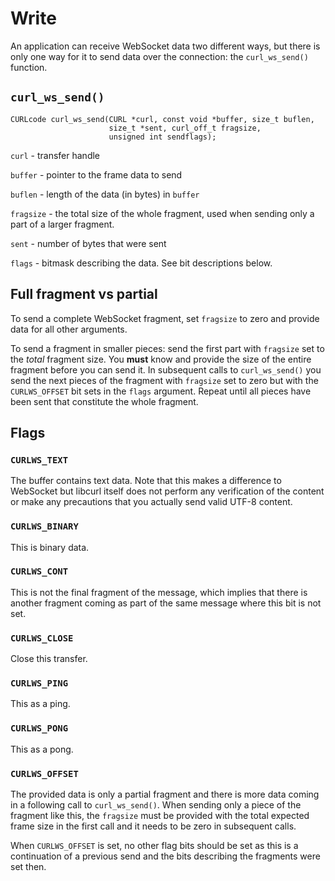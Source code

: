 # Write

An application can receive WebSocket data two different ways, but there is
only one way for it to send data over the connection: the `curl_ws_send()`
function.

## `curl_ws_send()`

    CURLcode curl_ws_send(CURL *curl, const void *buffer, size_t buflen,
                          size_t *sent, curl_off_t fragsize,
                          unsigned int sendflags);

`curl` - transfer handle

`buffer` - pointer to the frame data to send

`buflen` - length of the data (in bytes) in `buffer`

`fragsize` - the total size of the whole fragment, used when sending only a
 part of a larger fragment.

`sent` - number of bytes that were sent

`flags` - bitmask describing the data. See bit descriptions below.

## Full fragment vs partial

To send a complete WebSocket fragment, set `fragsize` to zero and provide data
for all other arguments.

To send a fragment in smaller pieces: send the first part with `fragsize` set
to the *total* fragment size. You **must** know and provide the size of the
entire fragment before you can send it. In subsequent calls to
`curl_ws_send()` you send the next pieces of the fragment with `fragsize` set
to zero but with the `CURLWS_OFFSET` bit sets in the `flags` argument. Repeat
until all pieces have been sent that constitute the whole fragment.

## Flags

### `CURLWS_TEXT`

The buffer contains text data. Note that this makes a difference to WebSocket
but libcurl itself does not perform any verification of the content or make
any precautions that you actually send valid UTF-8 content.

### `CURLWS_BINARY`

This is binary data.

### `CURLWS_CONT`

This is not the final fragment of the message, which implies that there is
another fragment coming as part of the same message where this bit is not set.

### `CURLWS_CLOSE`

Close this transfer.

### `CURLWS_PING`

This as a ping.

### `CURLWS_PONG`

This as a pong.

### `CURLWS_OFFSET`

The provided data is only a partial fragment and there is more data coming in
a following call to `curl_ws_send()`. When sending only a piece of the
fragment like this, the `fragsize` must be provided with the total expected
frame size in the first call and it needs to be zero in subsequent calls.

When `CURLWS_OFFSET` is set, no other flag bits should be set as this is a
continuation of a previous send and the bits describing the fragments were set
then.
